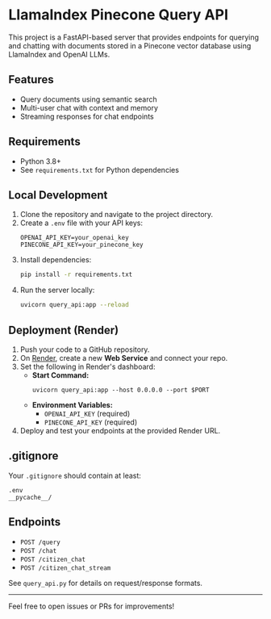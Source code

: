 # LlamaIndex Pinecone Query API

This project is a FastAPI-based server that provides endpoints for querying and chatting with documents stored in a Pinecone vector database using LlamaIndex and OpenAI LLMs.

## Features
- Query documents using semantic search
- Multi-user chat with context and memory
- Streaming responses for chat endpoints

## Requirements
- Python 3.8+
- See `requirements.txt` for Python dependencies

## Local Development
1. Clone the repository and navigate to the project directory.
2. Create a `.env` file with your API keys:
   ```env
   OPENAI_API_KEY=your_openai_key
   PINECONE_API_KEY=your_pinecone_key
   ```
3. Install dependencies:
   ```bash
   pip install -r requirements.txt
   ```
4. Run the server locally:
   ```bash
   uvicorn query_api:app --reload
   ```

## Deployment (Render)
1. Push your code to a GitHub repository.
2. On [Render](https://render.com), create a new **Web Service** and connect your repo.
3. Set the following in Render's dashboard:
   - **Start Command:**
     ```
     uvicorn query_api:app --host 0.0.0.0 --port $PORT
     ```
   - **Environment Variables:**
     - `OPENAI_API_KEY` (required)
     - `PINECONE_API_KEY` (required)
4. Deploy and test your endpoints at the provided Render URL.

## .gitignore
Your `.gitignore` should contain at least:
```
.env
__pycache__/
```

## Endpoints
- `POST /query`
- `POST /chat`
- `POST /citizen_chat`
- `POST /citizen_chat_stream`

See `query_api.py` for details on request/response formats.

---

Feel free to open issues or PRs for improvements!
